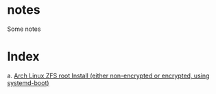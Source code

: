 # notes
Some notes

# Index
a. [Arch Linux ZFS root Install (either non-encrypted or encrypted, using systemd-boot)](https://github.com/UNIcodeX/notes/blob/master/Arch-ZFS-Root.md)
